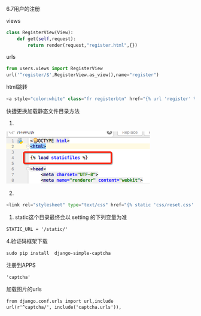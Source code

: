 6.7用户的注册

views

```py
class RegisterView(View):
    def get(self,request):
        return render(request,"register.html",{})
```

urls

```py
from users.views import RegisterView
url('^register/$',RegisterView.as_view(),name="register")
```

html跳转

```py
<a style="color:white" class="fr registerbtn" href="{% url 'register' %}">注册</a>
```

快捷更换加载静态文件目录方法

1.

![](/assets/importStatic.png)

2.

```py
<link rel="stylesheet" type="text/css" href="{% static 'css/reset.css' %}">
```

1. static这个目录最终会以 setting 的下列变量为准

```
STATIC_URL = '/static/'
```

 4.验证码框架下载

```
sudo pip install  django-simple-captcha
```

注册到APPS

```
'captcha'
```

加载图片的urls

```
from django.conf.urls import url,include
url(r'^captcha/', include('captcha.urls')),
```



